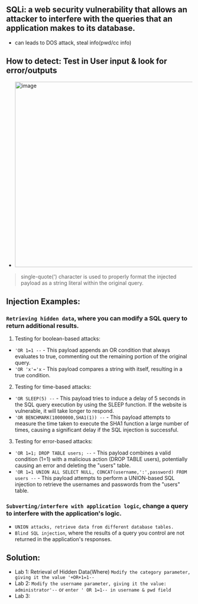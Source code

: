 ## SQLi: a web security vulnerability that allows an attacker to interfere with the queries that an application makes to its database.
- can leads to DOS attack, steal info(pwd/cc info)

## How to detect: Test in User input & look for error/outputs
- <img width="500" alt="image" src="https://github.com/cybersome/CyberEssentials/assets/40174034/46b66669-863d-4796-937a-a11da9bbbd84">
> single-quote(') character is used to properly format the injected payload as a string literal within the original query.

## Injection Examples:
### `Retrieving hidden data`, where you can modify a SQL query to return additional results.
1. Testing for boolean-based attacks:
- `'OR 1=1 --` - This payload appends an OR condition that always evaluates to true, commenting out the remaining portion of the original query.
- `'OR 'x'='x` - This payload compares a string with itself, resulting in a true condition.

2. Testing for time-based attacks:
- `'OR SLEEP(5) --` - This payload tries to induce a delay of 5 seconds in the SQL query execution by using the SLEEP function. If the website is vulnerable, it will take longer to respond.
- `'OR BENCHMARK(10000000,SHA1(1)) --` - This payload attempts to measure the time taken to execute the SHA1 function a large number of times, causing a significant delay if the SQL injection is successful.

3. Testing for error-based attacks:
- `'OR 1=1; DROP TABLE users; --` - This payload combines a valid condition (1=1) with a malicious action (DROP TABLE users), potentially causing an error and deleting the "users" table.
-  `'OR 1=1 UNION ALL SELECT NULL, CONCAT(username,':',password) FROM users --` - This payload attempts to perform a UNION-based SQL injection to retrieve the usernames and passwords from the "users" table.


### `Subverting/interfere with application logic`, change a query to interfere with the application's logic.


- `UNION attacks, retrieve data from different database tables.`
- `Blind SQL injection`, where the results of a query you control are not returned in the application's responses.






















## Solution:
- Lab 1: Retrieval of Hidden Data(Where) `Modify the category parameter, giving it the value '+OR+1=1--`
- Lab 2: `Modify the username parameter, giving it the value: administrator'--` or `enter ' OR 1=1-- in username & pwd field`
- Lab 3: 

